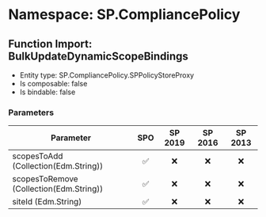 # Namespace: SP.CompliancePolicy

## Function Import: BulkUpdateDynamicScopeBindings

- Entity type: SP.CompliancePolicy.SPPolicyStoreProxy
- Is composable: false
- Is bindable: false

### Parameters

Parameter | SPO | SP 2019 | SP 2016 | SP 2013
----------|:---:|:-------:|:-------:|:-------:
scopesToAdd (Collection(Edm.String)) | ✅ | ❌ | ❌ | ❌
scopesToRemove (Collection(Edm.String)) | ✅ | ❌ | ❌ | ❌
siteId (Edm.String) | ✅ | ❌ | ❌ | ❌